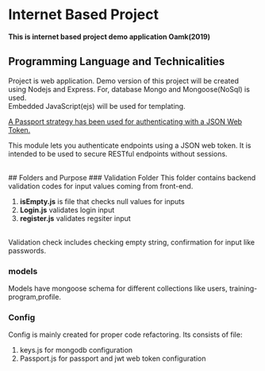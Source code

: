 # Internet Based Project 

**This is internet based project demo application Oamk(2019)**<br>

## Programming Language and Technicalities
 Project is web application. Demo version of this project will be created using Nodejs and Express. For, database Mongo and Mongoose(NoSql) is used. <br>
 Embedded JavaScript(ejs) will be used for templating. <br>

[A Passport strategy has been used for authenticating with a JSON Web Token.](https://www.npmjs.com/package/passport-jwt)<br>

This module lets you authenticate endpoints using a JSON web token. It is intended to be used to secure RESTful endpoints without sessions.

<br>
## Folders and Purpose
### Validation Folder 
This folder contains backend validation codes for input values coming from front-end.

 1. **isEmpty.js** is file that checks null values for inputs
 2. **Login.js** validates login input
 3. **register.js** validates regsiter input
 <br>
 Validation check includes checking empty string, confirmation for input like passwords.
 <br>

 ### models
 Models have mongoose schema for different collections like users, training-program,profile.

 ### Config
 Config is mainly created for proper code refactoring. Its consists of file:<br>
 1.  keys.js for mongodb configuration 
 2. Passport.js for passport and jwt web token configuration 
 

